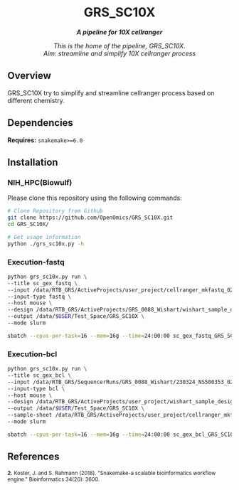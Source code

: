 <div align="center">
   
  <h1>GRS_SC10X</h1>
  
  **_A pipeline for 10X cellranger_**

  
  <i>
    This is the home of the pipeline, GRS_SC10X. <br>
    Aim: streamline and simplify 10X cellranger process
  </i>
</div>


## Overview
GRS_SC10X try to simplify and streamline cellranger process based on different chemistry.

## Dependencies
**Requires:** `snakemake>=6.0`


## Installation

### NIH_HPC(Biowulf)
Please clone this repository using the following commands:
```bash
# Clone Repository from Github
git clone https://github.com/OpenOmics/GRS_SC10X.git
cd GRS_SC10X/

# Get usage information
python ./grs_sc10x.py -h
```


### Execution-fastq

```bash
python grs_sc10x.py run \
--title sc_gex_fastq \
--input /data/RTB_GRS/ActiveProjects/user_project/cellranger_mkfastq_0204_AHLYKTBGXM/HLYKTBGXM/ \
--input-type fastq \
--host mouse \
--design /data/RTB_GRS/ActiveProjects/GRS_0088_Wishart/wishart_sample_design.csv \
--output /data/$USER/Test_Space/GRS_SC10X \
--mode slurm

sbatch --cpus-per-task=16 --mem=16g --time=24:00:00 sc_gex_fastq_GRS_SC10X_execution.sh
```

### Execution-bcl

```bash
python grs_sc10x.py run \
--title sc_gex_bcl \
--input /data/RTB_GRS/SequencerRuns/GRS_0088_Wishart/230324_NS500353_0204_AHLYKTBGXM/ \
--input-type bcl \
--host mouse \
--design /data/RTB_GRS/ActiveProjects/user_project/wishart_sample_design.csv \
--output /data/$USER/Test_Space/GRS_SC10X \
--sample-sheet /data/RTB_GRS/ActiveProjects/user_project/cellranger_mkfastq_0204_AHLYKTBGXM/CellRanger_SampleSheet_GRS_0088.csv \
--mode slurm

sbatch --cpus-per-task=16 --mem=16g --time=24:00:00 sc_gex_bcl_GRS_SC10X_execution.sh
```

## References
<sup>**2.**  Koster, J. and S. Rahmann (2018). "Snakemake-a scalable bioinformatics workflow engine." Bioinformatics 34(20): 3600.</sup>  
